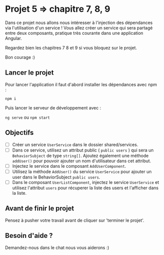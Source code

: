 # Projet 5 => chapitre 7, 8, 9

Dans ce projet nous allons nous intéresser à l'injection des dépendances via l'utilisation d'un service ! Vous allez créer un service qui sera partagé entre deux composants, pratique très courante dans une application Angular.

Regardez bien les chapitres 7 8 et 9 si vous bloquez sur le projet.

Bon courage :)

## Lancer le projet

Pour lancer l'application il faut d'abord installer les dépendances avec npm :

`npm i`

Puis lancer le serveur de développement avec :

`ng serve` ou `npm start`

## Objectifs

- [ ] Créer un service `UserService` dans le dossier shared/services.
- [ ] Dans ce service, utilisez un attribut public ( `public users` ) qui sera un `BehaviorSubject` de type `string[]`. Ajoutez également une méthode `addUser()` pour pouvoir ajouter un nom d'utilisateur dans cet attribut.
- [ ] Injectez le service dans le composant `AddUserComponent`.
- [ ] Utilisez la méthode `AddUser()` du service `UserService` pour ajouter un user dans le BehaviorSubject `public users`.
- [ ] Dans le composant `UserListComponent`, injectez le service `UserService` et utilisez l'attribut `users` pour récuperer la liste des users et l'afficher dans la liste.

## Avant de finir le projet

Pensez à pusher votre travail avant de cliquer sur 'terminer le projet'.

## Besoin d'aide ?

Demandez-nous dans le chat nous vous aiderons :)
